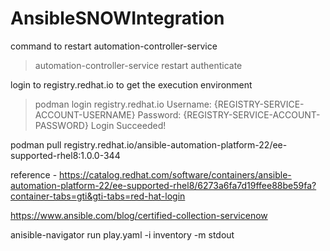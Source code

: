 # AnsibleSNOWIntegration


command to restart automation-controller-service 
> automation-controller-service restart
> authenticate
>
login to registry.redhat.io to get the execution environment
> podman login registry.redhat.io
  Username: {REGISTRY-SERVICE-ACCOUNT-USERNAME}
  Password: {REGISTRY-SERVICE-ACCOUNT-PASSWORD}
  Login Succeeded!

  podman pull registry.redhat.io/ansible-automation-platform-22/ee-supported-rhel8:1.0.0-344

  reference - https://catalog.redhat.com/software/containers/ansible-automation-platform-22/ee-supported-rhel8/6273a6fa7d19ffee88be59fa?container-tabs=gti&gti-tabs=red-hat-login


  https://www.ansible.com/blog/certified-collection-servicenow


  anisible-navigator run play.yaml -i inventory -m stdout 

  
